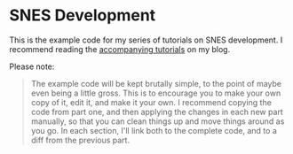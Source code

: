 # SNES Development

This is the example code for my series of tutorials on SNES development. I recommend reading the [accompanying tutorials](https://blog.wesleyac.com/posts/snes-dev-1-getting-started) on my blog.

Please note:

> The example code will be kept brutally simple, to the point of maybe even being a little gross. This is to encourage you to make your own copy of it, edit it, and make it your own. I recommend copying the code from part one, and then applying the changes in each new part manually, so that you can clean things up and move things around as you go. In each section, I'll link both to the complete code, and to a diff from the previous part.
